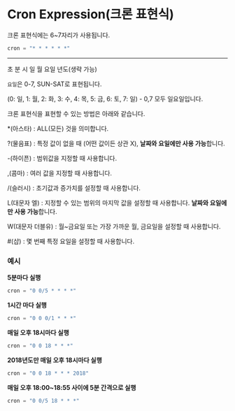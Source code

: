 # Cron Expression(크론 표현식)

크론 표현식에는 6~7자리가 사용됩니다.

```java
cron = "* * * * * *"
```

 *    *     *    *    *      *       *    

초  분  시  일  월  요일  년도(생략 가능)

`요일`은 0-7, SUN-SAT로 표현됩니다.

(0: 일, 1: 월, 2: 화, 3: 수, 4: 목, 5: 금, 6: 토, 7: 일) - 0,7 모두 일요일입니다.

크론 표현식을 표현할 수 있는 방법은 아래와 같습니다.

*(아스타) : ALL(모든) 것을 의미합니다.

?(물음표) : 특정 값이 없을 때 (어떤 값이든 상관 X), **날짜와 요일에만 사용 가능**합니다.

-(하이픈) : 범위값을 지정할 때 사용합니다.

,(콤마) : 여러 값을 지정할 때 사용합니다.

/(슬러시) : 초기값과 증가치를 설정할 때 사용합니다.

L(대문자 엘) : 지정할 수 있는 범위의 마지막 값을 설정할 때 사용합니다. **날짜와 요일에만 사용 가능**합니다.

W(대문자 더블유) : 월~금요일 또는 가장 가까운 월, 금요일을 설정할 때 사용합니다. 

#(샵) : 몇 번째 특정 요일을 설정할 때 사용합니다.

### 예시

 **5분마다 실행**

```java
cron = "0 0/5 * * * *"
```

**1시간 마다 실행**

```java
cron = "0 0 0/1 * * *"
```

**매일 오후 18시마다 실행**

```java
cron = "0 0 18 * * *"
```

**2018년도만 매일 오후 18시마다 실행**

```java
cron = "0 0 18 * * * 2018"
```

**매일 오후 18:00~18:55 사이에 5분 간격으로 실행**
```java
cron = "0 0/5 18 * * *"
```
